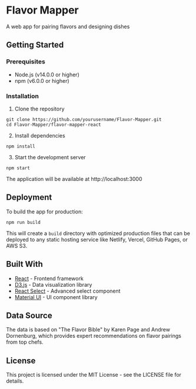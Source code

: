 # Flavor Mapper

A web app for pairing flavors and designing dishes

## Getting Started

### Prerequisites

- Node.js (v14.0.0 or higher)
- npm (v6.0.0 or higher)

### Installation

1. Clone the repository
```
git clone https://github.com/yourusername/Flavor-Mapper.git
cd Flavor-Mapper/flavor-mapper-react
```

2. Install dependencies
```
npm install
```

3. Start the development server
```
npm start
```

The application will be available at http://localhost:3000

## Deployment

To build the app for production:

```
npm run build
```

This will create a `build` directory with optimized production files that can be deployed to any static hosting service like Netlify, Vercel, GitHub Pages, or AWS S3.

## Built With

- [React](https://reactjs.org/) - Frontend framework
- [D3.js](https://d3js.org/) - Data visualization library
- [React Select](https://react-select.com/) - Advanced select component
- [Material UI](https://mui.com/) - UI component library

## Data Source

The data is based on "The Flavor Bible" by Karen Page and Andrew Dornenburg, which provides expert recommendations on flavor pairings from top chefs.

## License

This project is licensed under the MIT License - see the LICENSE file for details.
